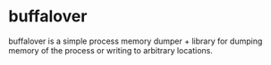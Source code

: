 # buffalover
buffalover is a simple process memory dumper + library for dumping memory of the process or writing to arbitrary locations. 
